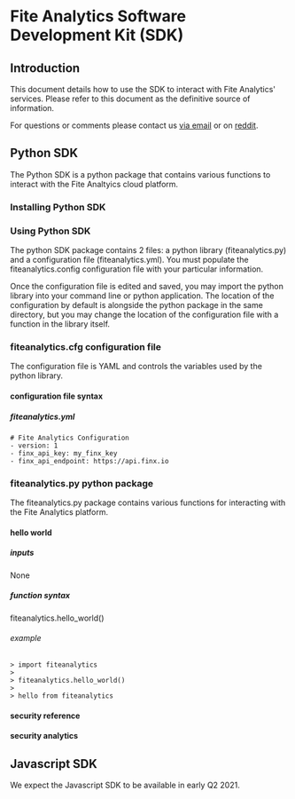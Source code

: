 # Fite Analytics Software Development Kit (SDK)

## Introduction

This document details how to use the SDK to interact with Fite Analytics' services. Please refer to this document as the definitive
source of information.

For questions or comments please contact us [via email](mailto:info@fiteanalytics.com) or on [reddit](https://www.reddit.com/r/fiteanalytics/).

## Python SDK

The Python SDK is a python package that contains various functions to interact with the Fite Analtyics cloud platform.

### Installing Python SDK

### Using Python SDK

The python SDK package contains 2 files: a python library (fiteanalytics.py) and a configuration file (fiteanalytics.yml). You must populate the 
fiteanalytics.config configuration file with your particular information.

Once the configuration file is edited and saved, you may import the python library into your command line or python application. The location of the configuration 
by default is alongside the python package in the same directory, but you may change the location of the configuration file with a function in the library itself.

### fiteanalytics.cfg configuration file

The configuration file is YAML and controls the variables used by the python library.

#### configuration file syntax

##### fiteanalytics.yml
```
# Fite Analytics Configuration
- version: 1
- finx_api_key: my_finx_key
- finx_api_endpoint: https://api.finx.io
```

### fiteanalytics.py python package

The fiteanalytics.py package contains various functions for interacting with the Fite Analytics platform.

#### hello world

##### inputs

None

##### function syntax

fiteanalytics.hello_world()

###### example

```
> import fiteanalytics
>
> fiteanalytics.hello_world()
> 
> hello from fiteanalytics
```

#### security reference

#### security analytics

## Javascript SDK

We expect the Javascript SDK to be available in early Q2 2021.
